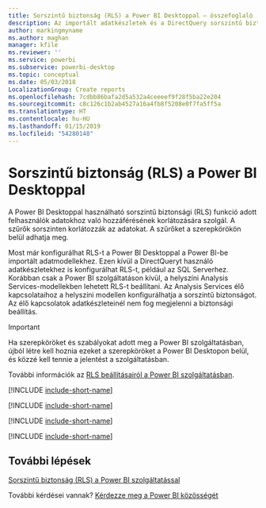 ```yaml
---
title: Sorszintű biztonság (RLS) a Power BI Desktoppal – összefoglaló
description: Az importált adatkészletek és a DirectQuery sorszintű biztonságának konfigurálása a Power BI Desktopban.
author: markingmyname
ms.author: maghan
manager: kfile
ms.reviewer: ''
ms.service: powerbi
ms.subservice: powerbi-desktop
ms.topic: conceptual
ms.date: 05/03/2018
LocalizationGroup: Create reports
ms.openlocfilehash: 7cdbb86bafa2d5a532a4ceeeef9f28f5ba22e204
ms.sourcegitcommit: c8c126c1b2ab4527a16a4fb8f5208e0f7fa5ff5a
ms.translationtype: HT
ms.contentlocale: hu-HU
ms.lasthandoff: 01/15/2019
ms.locfileid: "54280148"
---
```

# <a name="row-level-security-rls-with-power-bi-desktop"></a>Sorszintű biztonság (RLS) a Power BI Desktoppal

A Power BI Desktoppal használható sorszintű biztonsági (RLS) funkció adott felhasználók adatokhoz való hozzáférésének korlátozására szolgál. A szűrők sorszinten korlátozzák az adatokat. A szűrőket a szerepkörökön belül adhatja meg.

Most már konfigurálhat RLS-t a Power BI Desktoppal a Power BI-be importált adatmodellekhez. Ezen kívül a DirectQueryt használó adatkészletekhez is konfigurálhat RLS-t, például az SQL Serverhez. Korábban csak a Power BI szolgáltatáson kívül, a helyszíni Analysis Services-modellekben lehetett RLS-t beállítani. Az Analysis Services élő kapcsolataihoz a helyszíni modellen konfigurálhatja a sorszintű biztonságot. Az élő kapcsolatok adatkészleteinél nem fog megjelenni a biztonsági beállítás.

> [!IMPORTANT]
> Ha szerepköröket és szabályokat adott meg a Power BI szolgáltatásban, újból létre kell hoznia ezeket a szerepköröket a Power BI Desktopon belül, és közzé kell tennie a jelentést a szolgáltatásban.

További információk az [RLS beállításairól a Power BI szolgáltatásban](service-admin-rls.md).

[!INCLUDE [include-short-name](./includes/rls-desktop-define-roles.md)]

[!INCLUDE [include-short-name](./includes/rls-desktop-view-as-roles.md)]

[!INCLUDE [include-short-name](./includes/rls-limitations.md)]

[!INCLUDE [include-short-name](./includes/rls-faq.md)]

## <a name="next-steps"></a>További lépések

[Sorszintű biztonság (RLS) a Power BI szolgáltatással](service-admin-rls.md)  

További kérdései vannak? [Kérdezze meg a Power BI közösségét](http://community.powerbi.com/)